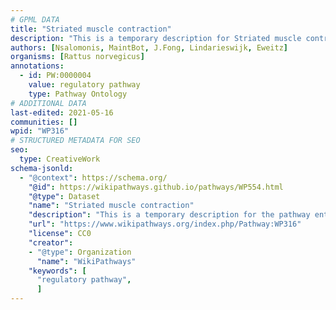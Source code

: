 ```yaml
---
# GPML DATA
title: "Striated muscle contraction"
description: "This is a temporary description for Striated muscle contraction"
authors: [Nsalomonis, MaintBot, J.Fong, Lindarieswijk, Eweitz]
organisms: [Rattus norvegicus]
annotations:
  - id: PW:0000004
    value: regulatory pathway
    type: Pathway Ontology
# ADDITIONAL DATA
last-edited: 2021-05-16
communities: []
wpid: "WP316"
# STRUCTURED METADATA FOR SEO
seo:
  type: CreativeWork
schema-jsonld:
  - "@context": https://schema.org/
    "@id": https://wikipathways.github.io/pathways/WP554.html
    "@type": Dataset
    "name": "Striated muscle contraction"
    "description": "This is a temporary description for the pathway entitled: Striated muscle contraction"
    "url": "https://www.wikipathways.org/index.php/Pathway:WP316"
    "license": CC0
    "creator":
    - "@type": Organization
      "name": "WikiPathways"
    "keywords": [
      "regulatory pathway",
      ]
---
```

